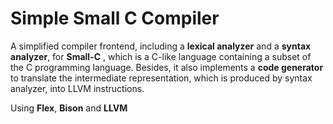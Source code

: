 # Simple Small C Compiler


A simplified compiler frontend, including a **lexical analyzer** and a **syntax analyzer**, for **Small-C** , which
is a C-like language containing a subset of the C programming language. Besides, it also implements a **code generator** to translate the intermediate representation, which is produced by syntax analyzer, into LLVM instructions.

Using **Flex**, **Bison** and **LLVM**
